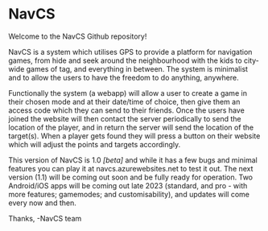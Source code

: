# NavCS
Welcome to the NavCS Github repository!

NavCS is a system which utilises GPS to provide a platform for navigation games, from hide and seek around the neighbourhood with the kids to city-wide games of tag, and everything in between. The system is minimalist and to allow the users to have the freedom to do anything, anywhere.

Functionally the system (a webapp) will allow a user to create a game in their chosen mode and at their date/time of choice, then give them an access code which they can send to their friends. Once the users have joined the website will then contact the server periodically to send the location of the player, and in return the server will send the location of the target(s). When a player gets found they will press a button on their website which will adjust the points and targets accordingly.

This version of NavCS is 1.0 _[beta]_ and while it has a few bugs and minimal features you can play it at navcs.azurewebsites.net to test it out. The next version (1.1) will be coming out soon and be fully ready for operation. Two Android/iOS apps will be coming out late 2023 (standard, and pro - with more features; gamemodes; and customisability), and updates will come every now and then.

Thanks, -NavCS team

